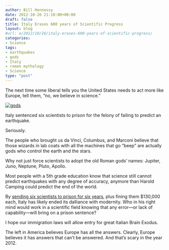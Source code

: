 ```yaml
---
author: Bill Hennessy
date: 2012-10-26 21:10:00+00:00
draft: false
title: Italy Erases 600 years of Scientific Progress
layout: blog
#url: e/2012/10/26/italy-erases-600-years-of-scientific-progress/
categories:
- Science
tags:
- earthquakes
- gods
- Italy
- roman mythology
- Science
type: "post"
---
```


The next time some liberal tells you the United States needs to act more like Europe, tell them, “no, we believe in science.”

[![gods](https://ludicrite.files.wordpress.com/2012/10/gods_thumb.gif)
](https://ludicrite.files.wordpress.com/2012/10/gods.gif)

Italy sentenced six scientists to prison for the felony of failing to predict an earthquake.

Seriously.

The people who brought us da Vinci, Columbus, and Marconi believe that those wizards in lab coats with all the machines that go “beep” are actually gods who control the earth and the stars.

Why not just force scientists to adopt the old Roman gods’ names: Jupiter, Juno, Neptune, Pluto, Apollo.

Most people with a 5th grade education know that science still cannot predict earthquakes with any degree of accuracy, anymore than Harold Camping could predict the end of the world.

By [sending six scientists to prison for six years](https://www.businessinsider.com/italian-seismologists-six-years-prison-2012-10), plus fining them $130,000 each, Italy has likely ended its dalliance with modernity. Who in his right mind would work in a scientific field knowing that any error—or lack of capability—will bring on a prison sentence?

I hope our immigration laws will allow entry for great Italian Brain Exodus.

The left in America believes Europe has all the answers. Clearly, Europe believes it has answers that can’t be answered. And that’s scary in the year 2012.
